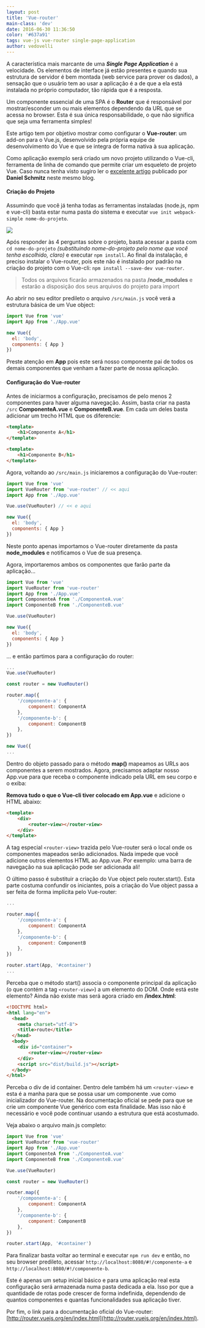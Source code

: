 ```yaml
---
layout: post
title: 'Vue-router'
main-class: 'dev'
date: 2016-06-30 11:36:50 
color: '#637a91'
tags: vue-js vue-router single-page-application
author: vedovelli
---
```


A característica mais marcante de uma ***Single Page Application*** é a velocidade. Os elementos de interface já estão presentes e quando sua estrutura de servidor é bem montada (web service para prover os dados), a sensação que o usuário tem ao usar a aplicação é a de que a ela está instalada no próprio computador, tão rápida que é a resposta.

Um componente essencial de uma SPA é o **Router** que é responsável por mostrar/esconder um ou mais elementos dependendo da URL que se acessa no browser. Esta é sua única responsabilidade, o que não significa que seja uma ferramenta simples!

Este artigo tem por objetivo mostrar como configurar o **Vue-router**: um add-on para o Vue.js, desenvolvido pela própria equipe de desenvolvimento do Vue e que se integra de forma nativa à sua aplicação.

Como aplicação exemplo será criado um novo projeto utilizando o Vue-cli, ferramenta de linha de comando que permite criar um esqueleto de projeto Vue. Caso nunca tenha visto sugiro ler o [excelente artigo](http://www.vuejs-brasil.com.br/crie-rapidamente-um-projeto-vue-com-vue-cli-e-browserify/) publicado por **Daniel Schmitz** neste mesmo blog.

#### Criação do Projeto

Assumindo que você já tenha todas as ferramentas instaladas (node.js, npm e vue-cli) basta estar numa pasta do sistema e executar `vue init webpack-simple nome-do-projeto`.

![](/content/images/2016/06/Screen-Shot-2016-06-30-at-7-53-40-AM.png)

Após responder às 4 perguntas sobre o projeto, basta acessar a pasta com `cd nome-do-projeto` *(substituindo nome-do-projeto pelo nome que você tenha escolhido, claro)* e executar `npm install`. Ao final da instalação, é preciso instalar o Vue-router, pois este não é instalado por padrão na criação do projeto com o Vue-cli: `npm install --save-dev vue-router`.

> Todos os arquivos ficarão armazenados na pasta **/node_modules** e estarão a disposição dos seus arquivos do projeto para import

Ao abrir no seu editor predileto o arquivo ```/src/main.js``` você verá a estrutura básica de um Vue object:

```javascript
import Vue from 'vue'
import App from './App.vue'

new Vue({
  el: 'body',
  components: { App }
})
```

Preste atenção em **App** pois este será nosso componente pai de todos os demais componentes que venham a fazer parte de nossa aplicação.

#### Configuração do Vue-router

Antes de iniciarmos a configuração, precisamos de pelo menos 2 componentes para haver alguma navegação. Assim, basta criar na pasta ```/src``` **ComponenteA.vue** e **ComponenteB.vue**. Em cada um deles basta adicionar um trecho HTML que os diferencie:

```html
<template>
    <h1>Componente A</h1>
</template>
```

```html
<template>
    <h1>Componente B</h1>
</template>
```

Agora, voltando ao ```/src/main.js``` iniciaremos a configuração do Vue-router:

```javascript
import Vue from 'vue'
import VueRouter from 'vue-router' // << aqui
import App from './App.vue'

Vue.use(VueRouter) // << e aqui

new Vue({
  el: 'body',
  components: { App }
})
```

Neste ponto apenas importamos o Vue-router diretamente da pasta **node_modules** e notificamos o Vue de sua presença.

Agora, importaremos ambos os componentes que farão parte da aplicação...

```javascript
import Vue from 'vue'
import VueRouter from 'vue-router'
import App from './App.vue'
import ComponenteA from './ComponenteA.vue'
import ComponenteB from './ComponenteB.vue'

Vue.use(VueRouter)

new Vue({
  el: 'body',
  components: { App }
})
```

... e então partimos para a configuração do router:

```javascript
...
Vue.use(VueRouter)

const router = new VueRouter()

router.map({
    '/componente-a': {
        component: ComponentA
    },
    '/componente-b': {
        component: ComponentB
    },
})

new Vue({
...
```

Dentro do objeto passado para o método **map()** mapeamos as URLs aos componentes a serem mostrados. Agora, precisamos adaptar nosso App.vue para que receba o componente indicado pela URL em seu corpo e o exiba:

**Remova tudo o que o Vue-cli tiver colocado em App.vue** e adicione o HTML abaixo:

```html
<template>
    <div>
        <router-view></router-view>
    </div>
</template>
```

A tag especial ```<router-view>``` trazida pelo Vue-router será o local onde os componentes mapeados serão adicionados. Nada impede que você adicione outros elementos HTML ao App.vue. Por exemplo: uma barra de navegação na sua aplicação pode ser adicionada ali!

O último passo é substituir a criação do Vue object pelo router.start(). Esta parte costuma confundir os iniciantes, pois a criação do Vue object passa a ser feita de forma implícita pelo Vue-router:

```javascript
...

router.map({
    '/componente-a': {
        component: ComponentA
    },
    '/componente-b': {
        component: ComponentB
    },
})

router.start(App, '#container')
...
```

Perceba que o método start() associa o componente principal da aplicação (o que contém a tag ```<router-view>```) a um elemento do DOM. Onde está este elemento? Ainda não existe mas será agora criado em **/index.html**:

```html
<!DOCTYPE html>
<html lang="en">
  <head>
    <meta charset="utf-8">
    <title>route</title>
  </head>
  <body>
    <div id="container">
        <router-view></router-view>
    </div>
    <script src="dist/build.js"></script>
  </body>
</html>
```

Perceba o div de id container. Dentro dele também há um ```<router-view>``` e esta é a manha para que se possa usar um componente .vue como inicializador do Vue-router. Na documentação oficial se pede para que se crie um componente Vue genérico com esta finalidade. Mas isso não é necessário e você pode continuar usando a estrutura que está acostumado.

Veja abaixo o arquivo main.js completo:

```javascript
import Vue from 'vue'
import VueRouter from 'vue-router'
import App from './App.vue'
import ComponenteA from './ComponenteA.vue'
import ComponenteB from './ComponenteB.vue'

Vue.use(VueRouter)

const router = new VueRouter()

router.map({
    '/componente-a': {
        component: ComponentA
    },
    '/componente-b': {
        component: ComponentB
    },
})

router.start(App, '#container')
```

Para finalizar basta voltar ao terminal e executar `npm run dev` e então, no seu browser predileto, acessar ```http://localhost:8080/#!/componente-a``` e ```http://localhost:8080/#!/componente-b```.

Este é apenas um setup inicial básico e para uma aplicação real esta configuração será armazenada numa pasta dedicada a ela. Isso por que a quantidade de rotas pode crescer de forma indefinida, dependendo de quantos componentes e quantas funcionalidades sua aplicação tiver.

Por fim, o link para a documentação oficial do Vue-router: [http://router.vuejs.org/en/index.html](http://router.vuejs.org/en/index.html).

